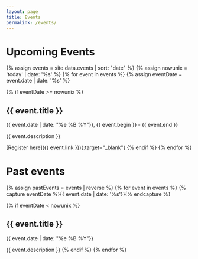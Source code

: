 ```yaml
---
layout: page
title: Events
permalink: /events/
---
```

# Upcoming Events

{% assign events = site.data.events | sort: "date" %}
{% assign nowunix = 'today' | date: '%s' %}
{% for event in events %}
{% assign eventDate = event.date | date: '%s' %}

{% if eventDate >= nowunix %}
## {{ event.title }}
{{ event.date | date: "%e %B %Y"}}, {{ event.begin }} - {{ event.end }}

{{ event.description }}

[Register here]({{ event.link }}){:target="_blank"}
{% endif %}
{% endfor %}


# Past events
{% assign pastEvents = events | reverse %}
{% for event in events %}
{% capture eventDate %}{{ event.date | date: '%s'}}{% endcapture %}

{% if eventDate < nowunix %}
## {{ event.title }}
{{ event.date | date: "%e %B %Y"}}

{{ event.description }}
{% endif %}
{% endfor %}
